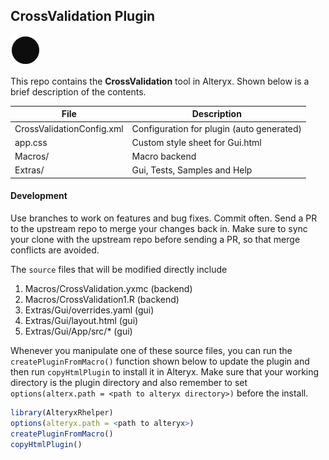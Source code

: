 ## CrossValidation Plugin

<img src="CrossValidationIcon.png" width=48 height=48></img> 

This repo contains the **CrossValidation** tool in Alteryx. Shown below is a brief description of the contents. 

| File                            | Description                                  |
|---------------------------------|----------------------------------------------|
| CrossValidationConfig.xml      | Configuration for plugin (auto generated)    |  | CrossValidationGui.html        | Gui for plugin (auto generated)              |  | CrossValidationIcon.png        | Icon for plugin                              |  | app.min.js                      | Script to interactively manipulate Gui.html  |
| app.css                         | Custom style sheet for Gui.html              |
| Macros/                         | Macro backend                                |
| Extras/                         | Gui, Tests, Samples and Help                 |             

#### Development

Use branches to work on features and bug fixes. Commit often. Send a PR to the upstream repo to merge your changes back in. Make sure to sync your clone with the upstream repo before sending a PR, so that merge conflicts are avoided.

The `source` files that will be modified directly include

1. Macros/CrossValidation.yxmc (backend)
2. Macros/CrossValidation1.R   (backend)
3. Extras/Gui/overrides.yaml    (gui)
4. Extras/Gui/layout.html       (gui)
5. Extras/Gui/App/src/*         (gui)

Whenever you manipulate one of these source files, you can run the `createPluginFromMacro()` function shown below to update the plugin and then run `copyHtmlPlugin` to install it in Alteryx. Make sure that your working directory is the plugin directory and also remember to set `options(alterx.path = <path to alteryx directory>)`  before the install.

```r
library(AlteryxRhelper)
options(alteryx.path = <path to alteryx>)
createPluginFromMacro()
copyHtmlPlugin()
```